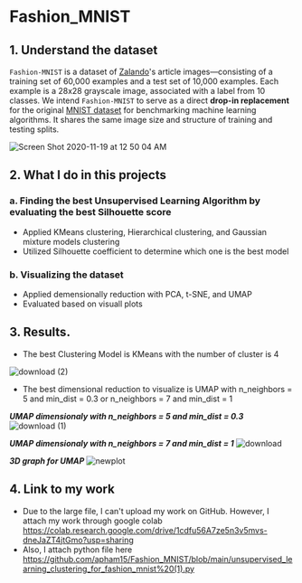 # Fashion_MNIST

## 1. Understand the dataset

`Fashion-MNIST` is a dataset of [Zalando](https://jobs.zalando.com/tech/)'s article images—consisting of a training set of 60,000 examples and a test set of 10,000 examples. Each example is a 28x28 grayscale image, associated with a label from 10 classes. We intend `Fashion-MNIST` to serve as a direct **drop-in replacement** for the original [MNIST dataset](http://yann.lecun.com/exdb/mnist/) for benchmarking machine learning algorithms. It shares the same image size and structure of training and testing splits.

![Screen Shot 2020-11-19 at 12 50 04 AM](https://user-images.githubusercontent.com/63126292/99631413-2f30e700-2a01-11eb-84aa-6ce1fdc6ddbd.png)

## 2. What I do in this projects
### a. Finding  the best Unsupervised Learning Algorithm by evaluating the best Silhouette score

* Applied KMeans clustering, Hierarchical clustering, and Gaussian mixture models clustering
* Utilized Silhouette coefficient to determine which one is the best model

### b. Visualizing the dataset
* Applied demensionally reduction with PCA, t-SNE, and UMAP
* Evaluated based on visuall plots

## 3. Results.
* The best Clustering Model is KMeans with the number of cluster is 4

![download (2)](https://user-images.githubusercontent.com/63126292/99629616-e9265400-29fd-11eb-9780-ed496f9c6402.png)

* The best dimensional reduction to visualize is UMAP with n_neighbors = 5 and min_dist = 0.3 or n_neighbors = 7 and min_dist = 1

***UMAP dimensionaly with n_neighbors = 5 and min_dist = 0.3***
![download (1)](https://user-images.githubusercontent.com/63126292/99630113-e841f200-29fe-11eb-9e90-34e7ed46c324.png)

***UMAP dimensionaly with n_neighbors = 7 and min_dist = 1***
![download](https://user-images.githubusercontent.com/63126292/99630030-c0528e80-29fe-11eb-9704-9fe6658cccd0.png)

***3D graph for UMAP***
![newplot](https://user-images.githubusercontent.com/63126292/100052122-e69f7200-2de2-11eb-8253-c4cad0dcb0d8.png)

## 4. Link to my work
* Due to the large file, I can't upload my work on GitHub. However, I attach my work through google colab
https://colab.research.google.com/drive/1cdfu56A7ze5n3v5mvs-dneJaZT4jtGmo?usp=sharing
* Also, I attach python file here
https://github.com/apham15/Fashion_MNIST/blob/main/unsupervised_learning_clustering_for_fashion_mnist%20(1).py
